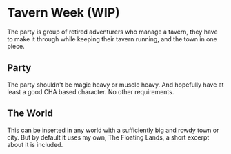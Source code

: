 # Tavern Week (WIP)
The party is group of retired adventurers who manage a tavern, they have to make it through while keeping their tavern running, and the town in one piece.

## Party
The party shouldn't be magic heavy or muscle heavy. And hopefully have at least a good CHA based character. No other requirements.

## The World
This can be inserted in any world with a sufficiently big and rowdy town or city. But by default it uses my own, The Floating Lands, a short excerpt about it is included.